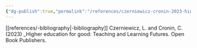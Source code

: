 ```yaml
---
{"dg-publish":true,"permalink":"/references/czerniewicz-cronin-2023-higher-education-for-good/","noteIcon":""}
---
```


[[references/-bibliography\|-bibliography]]
Czerniewicz, L. and Cronin, C. (2023) _Higher education for good: Teaching and Learning Futures. Open Book Publishers.

